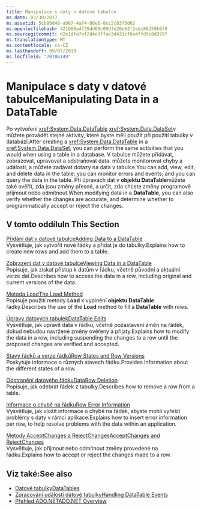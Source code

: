 ```yaml
---
title: Manipulace s daty v datové tabulce
ms.date: 03/30/2017
ms.assetid: 5cb86d48-a987-4af4-80e0-8cc2c8373d62
ms.openlocfilehash: 421680a4f39dd68c09dfe20e62f2eec86259b9f0
ms.sourcegitcommit: d2e1dfa7ef2d4e9ffae3d431cf6a4ffd9c8d378f
ms.translationtype: MT
ms.contentlocale: cs-CZ
ms.lasthandoff: 09/07/2019
ms.locfileid: "70786149"
---
```

# <a name="manipulating-data-in-a-datatable"></a><span data-ttu-id="6ea11-102">Manipulace s daty v datové tabulce</span><span class="sxs-lookup"><span data-stu-id="6ea11-102">Manipulating Data in a DataTable</span></span>
<span data-ttu-id="6ea11-103">Po vytvoření <xref:System.Data.DataTable> <xref:System.Data.DataSet>v můžete provádět stejné aktivity, které byste měli použít při použití tabulky v databázi.</span><span class="sxs-lookup"><span data-stu-id="6ea11-103">After creating a <xref:System.Data.DataTable> in a <xref:System.Data.DataSet>, you can perform the same activities that you would when using a table in a database.</span></span> <span data-ttu-id="6ea11-104">V tabulce můžete přidávat, zobrazovat, upravovat a odstraňovat data. můžete monitorovat chyby a události; a můžete zadávat dotazy na data v tabulce.</span><span class="sxs-lookup"><span data-stu-id="6ea11-104">You can add, view, edit, and delete data in the table; you can monitor errors and events; and you can query the data in the table.</span></span> <span data-ttu-id="6ea11-105">Při úpravách dat v **objektu DataTable**můžete také ověřit, zda jsou změny přesné, a určit, zda chcete změny programově přijmout nebo odmítnout.</span><span class="sxs-lookup"><span data-stu-id="6ea11-105">When modifying data in a **DataTable**, you can also verify whether the changes are accurate, and determine whether to programmatically accept or reject the changes.</span></span>  
  
## <a name="in-this-section"></a><span data-ttu-id="6ea11-106">V tomto oddílu</span><span class="sxs-lookup"><span data-stu-id="6ea11-106">In This Section</span></span>  
 [<span data-ttu-id="6ea11-107">Přidání dat v datové tabulce</span><span class="sxs-lookup"><span data-stu-id="6ea11-107">Adding Data to a DataTable</span></span>](adding-data-to-a-datatable.md)  
 <span data-ttu-id="6ea11-108">Vysvětluje, jak vytvořit nové řádky a přidat je do tabulky.</span><span class="sxs-lookup"><span data-stu-id="6ea11-108">Explains how to create new rows and add them to a table.</span></span>  
  
 [<span data-ttu-id="6ea11-109">Zobrazení dat v datové tabulce</span><span class="sxs-lookup"><span data-stu-id="6ea11-109">Viewing Data in a DataTable</span></span>](viewing-data-in-a-datatable.md)  
 <span data-ttu-id="6ea11-110">Popisuje, jak získat přístup k datům v řádku, včetně původní a aktuální verze dat.</span><span class="sxs-lookup"><span data-stu-id="6ea11-110">Describes how to access the data in a row, including original and current versions of the data.</span></span>  
  
 [<span data-ttu-id="6ea11-111">Metoda Load</span><span class="sxs-lookup"><span data-stu-id="6ea11-111">The Load Method</span></span>](the-load-method.md)  
 <span data-ttu-id="6ea11-112">Popisuje použití metody **Load** k vyplnění **objektu DataTable** řádky.</span><span class="sxs-lookup"><span data-stu-id="6ea11-112">Describes the use of the **Load** method to fill a **DataTable** with rows.</span></span>  
  
 [<span data-ttu-id="6ea11-113">Úpravy datových tabulek</span><span class="sxs-lookup"><span data-stu-id="6ea11-113">DataTable Edits</span></span>](datatable-edits.md)  
 <span data-ttu-id="6ea11-114">Vysvětluje, jak upravit data v řádku, včetně pozastavení změn na řádek, dokud nebudou navržené změny ověřeny a přijaty.</span><span class="sxs-lookup"><span data-stu-id="6ea11-114">Explains how to modify the data in a row, including suspending the changes to a row until the proposed changes are verified and accepted.</span></span>  
  
 [<span data-ttu-id="6ea11-115">Stavy řádků a verze řádků</span><span class="sxs-lookup"><span data-stu-id="6ea11-115">Row States and Row Versions</span></span>](row-states-and-row-versions.md)  
 <span data-ttu-id="6ea11-116">Poskytuje informace o různých stavech řádku.</span><span class="sxs-lookup"><span data-stu-id="6ea11-116">Provides information about the different states of a row.</span></span>  
  
 [<span data-ttu-id="6ea11-117">Odstranění datového řádku</span><span class="sxs-lookup"><span data-stu-id="6ea11-117">DataRow Deletion</span></span>](datarow-deletion.md)  
 <span data-ttu-id="6ea11-118">Popisuje, jak odebrat řádek z tabulky.</span><span class="sxs-lookup"><span data-stu-id="6ea11-118">Describes how to remove a row from a table.</span></span>  
  
 [<span data-ttu-id="6ea11-119">Informace o chybě na řádku</span><span class="sxs-lookup"><span data-stu-id="6ea11-119">Row Error Information</span></span>](row-error-information.md)  
 <span data-ttu-id="6ea11-120">Vysvětluje, jak vložit informace o chybě na řádek, abyste mohli vyřešit problémy s daty v rámci aplikace.</span><span class="sxs-lookup"><span data-stu-id="6ea11-120">Explains how to insert error information per row, to help resolve problems with the data within an application.</span></span>  
  
 [<span data-ttu-id="6ea11-121">Metody AcceptChanges a RejectChanges</span><span class="sxs-lookup"><span data-stu-id="6ea11-121">AcceptChanges and RejectChanges</span></span>](acceptchanges-and-rejectchanges.md)  
 <span data-ttu-id="6ea11-122">Vysvětluje, jak přijmout nebo odmítnout změny provedené na řádku.</span><span class="sxs-lookup"><span data-stu-id="6ea11-122">Explains how to accept or reject the changes made to a row.</span></span>  
  
## <a name="see-also"></a><span data-ttu-id="6ea11-123">Viz také:</span><span class="sxs-lookup"><span data-stu-id="6ea11-123">See also</span></span>

- [<span data-ttu-id="6ea11-124">Datové tabulky</span><span class="sxs-lookup"><span data-stu-id="6ea11-124">DataTables</span></span>](datatables.md)
- [<span data-ttu-id="6ea11-125">Zpracování událostí datové tabulky</span><span class="sxs-lookup"><span data-stu-id="6ea11-125">Handling DataTable Events</span></span>](handling-datatable-events.md)
- [<span data-ttu-id="6ea11-126">Přehled ADO.NET</span><span class="sxs-lookup"><span data-stu-id="6ea11-126">ADO.NET Overview</span></span>](../ado-net-overview.md)
